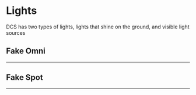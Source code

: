 # Lights

DCS has two types of lights, lights that shine on the ground, and visible light sources

## Fake Omni

---

## Fake Spot

---

## 